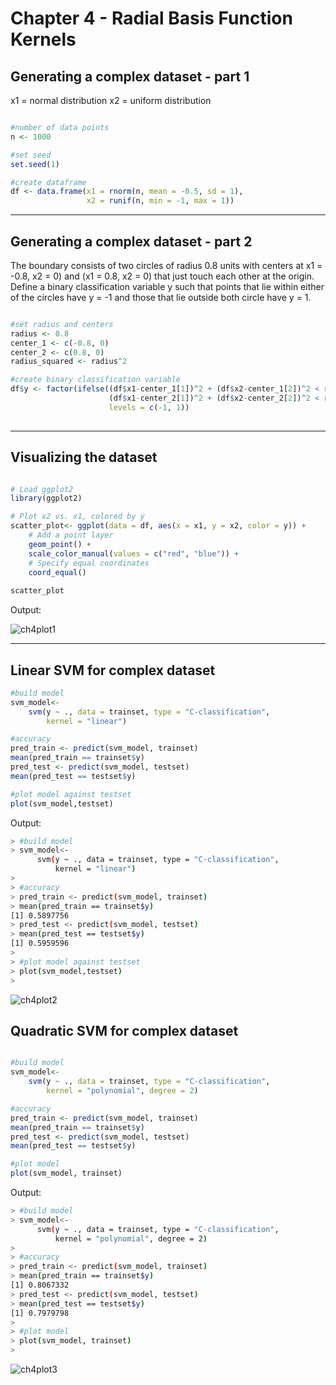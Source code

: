 # Chapter 4 - Radial Basis Function Kernels
## Generating a complex dataset - part 1


x1 = normal distribution
x2 = uniform distribution


```r

#number of data points
n <- 1000

#set seed
set.seed(1)

#create dataframe
df <- data.frame(x1 = rnorm(n, mean = -0.5, sd = 1), 
                 x2 = runif(n, min = -1, max = 1))
```
***

## Generating a complex dataset - part 2


The boundary consists of two circles of radius 0.8 units with centers at x1 = -0.8, x2 = 0) and (x1 = 0.8, x2 = 0) that just touch each other at the origin. Define a binary classification variable y such that points that lie within either of the circles have y = -1 and those that lie outside both circle have y = 1.

```r

#set radius and centers
radius <- 0.8
center_1 <- c(-0.8, 0)
center_2 <- c(0.8, 0)
radius_squared <- radius^2

#create binary classification variable
df$y <- factor(ifelse((df$x1-center_1[1])^2 + (df$x2-center_1[2])^2 < radius_squared|
                      (df$x1-center_2[1])^2 + (df$x2-center_2[2])^2 < radius_squared, -1, 1),
                      levels = c(-1, 1))
                      
```

***

## Visualizing the dataset

```r

# Load ggplot2
library(ggplot2)

# Plot x2 vs. x1, colored by y
scatter_plot<- ggplot(data = df, aes(x = x1, y = x2, color = y)) + 
    # Add a point layer
    geom_point() + 
    scale_color_manual(values = c("red", "blue")) +
    # Specify equal coordinates
    coord_equal()
 
scatter_plot 

```
Output:

![ch4plot1](ch4plot1.png)

***

## Linear SVM for complex dataset
```r
#build model
svm_model<- 
    svm(y ~ ., data = trainset, type = "C-classification", 
        kernel = "linear")

#accuracy
pred_train <- predict(svm_model, trainset)
mean(pred_train == trainset$y)
pred_test <- predict(svm_model, testset)
mean(pred_test == testset$y)

#plot model against testset
plot(svm_model,testset)
```
Output:

```bash
> #build model
> svm_model<- 
      svm(y ~ ., data = trainset, type = "C-classification", 
          kernel = "linear")
> 
> #accuracy
> pred_train <- predict(svm_model, trainset)
> mean(pred_train == trainset$y)
[1] 0.5897756
> pred_test <- predict(svm_model, testset)
> mean(pred_test == testset$y)
[1] 0.5959596
> 
> #plot model against testset
> plot(svm_model,testset)
> 

```
![ch4plot2](ch4plot2.png)

## Quadratic SVM for complex dataset

```r

#build model
svm_model<- 
    svm(y ~ ., data = trainset, type = "C-classification", 
        kernel = "polynomial", degree = 2)

#accuracy
pred_train <- predict(svm_model, trainset)
mean(pred_train == trainset$y)
pred_test <- predict(svm_model, testset)
mean(pred_test == testset$y)

#plot model
plot(svm_model, trainset)

```

Output:

```bash
> #build model
> svm_model<- 
      svm(y ~ ., data = trainset, type = "C-classification", 
          kernel = "polynomial", degree = 2)
> 
> #accuracy
> pred_train <- predict(svm_model, trainset)
> mean(pred_train == trainset$y)
[1] 0.8067332
> pred_test <- predict(svm_model, testset)
> mean(pred_test == testset$y)
[1] 0.7979798
> 
> #plot model
> plot(svm_model, trainset)
> 

```

![ch4plot3](ch4plot3.png)

